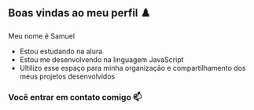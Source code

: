 ## Boas vindas ao meu perfil ♟️

Meu nome é Samuel

- Estou estudando na alura
- Estou me desenvolvendo na linguagem JavaScript
- Ultilizo esse espaço para minha organização e compartilhamento dos meus projetos desenvolvidos

### Você entrar em contato comigo 📫

